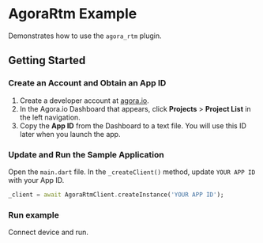 # AgoraRtm Example

Demonstrates how to use the `agora_rtm` plugin.

## Getting Started

### Create an Account and Obtain an App ID

1. Create a developer account at [agora.io](https://dashboard.agora.io/signin/).
2. In the Agora.io Dashboard that appears, click **Projects** > **Project List** in the left navigation.
3. Copy the **App ID** from the Dashboard to a text file. You will use this ID later when you launch the app.

### Update and Run the Sample Application

Open the `main.dart` file. In the `_createClient()` method, update `YOUR APP ID` with your App ID.

```Dart
_client = await AgoraRtmClient.createInstance('YOUR APP ID');
```

### Run example

Connect device and run.
